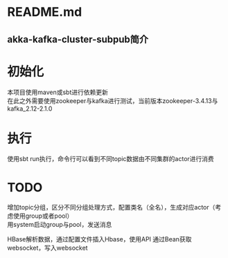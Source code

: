 README.md
====
akka-kafka-cluster-subpub简介
----
# 初始化
本项目使用maven或sbt进行依赖更新  
在此之外需要使用zookeeper与kafka进行测试，当前版本zookeeper-3.4.13与kafka_2.12-2.1.0
# 执行
使用sbt run执行，命令行可以看到不同topic数据由不同集群的actor进行消费

# TODO
增加topic分组，区分不同分组处理方式，配置类名（全名），生成对应actor（考虑使用group或者pool）  
用system启动group与pool，发送消息
  
HBase解析数据，通过配置文件插入Hbase，使用API
通过Bean获取websocket，写入websocket